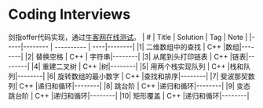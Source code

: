 # Coding Interviews
剑指offer代码实现，通过[牛客网在线测试][1]。
|  #  | Title   |  Solution  | Tag |  Note  |
|-----|-------- | ---------- | ----|--------|
|1| 二维数组中的查找 | C++ |数组|--------|
|2| 替换空格 | C++ | 字符串|--------|
|3| 从尾到头打印链表 | C++ |链表|--------|
|4| 重建二叉树 | C++ |树|--------|
|5| 用两个栈实现队列 | C++ |栈和队列|--------|
|6| 旋转数组的最小数字 | C++ |查找和排序|--------|
|7| 斐波那契数列| C++ |递归和循环|--------|
|8| 跳台阶 | C++ |递归和循环|--------|
|9| 变态跳台阶 | C++ |递归和循环|--------|
|10| 矩形覆盖 | C++ |递归和循环|--------|


  [1]: https://www.nowcoder.com/ta/coding-interviews